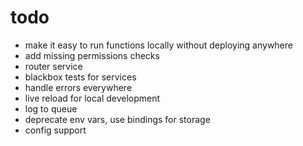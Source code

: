 # todo

- make it easy to run functions locally without deploying anywhere
- add missing permissions checks
- router service
- blackbox tests for services
- handle errors everywhere
- live reload for local development
- log to queue
- deprecate env vars, use bindings for storage
- config support
